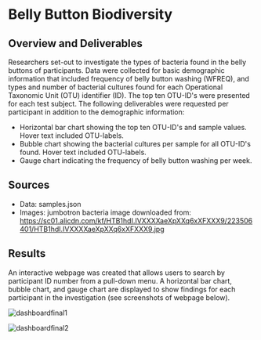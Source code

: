 # Belly Button Biodiversity
## Overview and Deliverables
Researchers set-out to investigate the types of bacteria found in the belly buttons of participants.  Data were collected for basic demographic information that included frequency of belly button washing (WFREQ), and types and number of bacterial cultures found for each Operational Taxonomic Unit (OTU) identifier (ID). The top ten OTU-ID's were presented for each test subject.  The following deliverables were requested per participant in addition to the demographic information:
  - Horizontal bar chart showing the top ten OTU-ID's and sample values. Hover text included OTU-labels.
  - Bubble chart showing the bacterial cultures per sample for all OTU-ID's found. Hover text included OTU-labels.
  - Gauge chart indicating the frequency of belly button washing per week.

## Sources
- Data: samples.json
- Images:  jumbotron bacteria image downloaded from: https://sc01.alicdn.com/kf/HTB1hdI.IVXXXXaeXpXXq6xXFXXX9/223506401/HTB1hdI.IVXXXXaeXpXXq6xXFXXX9.jpg

## Results
An interactive webpage was created that allows users to search by participant ID number from a pull-down menu. A horizontal bar chart, bubble chart, and gauge chart are displayed to show findings for each participant in the investigation (see screenshots of webpage below).

![dashboardfinal1](https://user-images.githubusercontent.com/95387273/166492358-a0cee299-61dd-4d96-b913-6c5cd540f831.png)

![dashboardfinal2](https://user-images.githubusercontent.com/95387273/166492745-31d53c51-486b-4375-afe9-9a076c935a5c.png)

